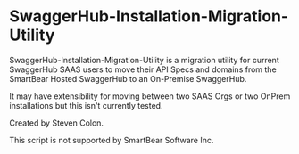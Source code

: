 # SwaggerHub-Installation-Migration-Utility

SwaggerHub-Installation-Migration-Utility is a migration utility for current SwaggerHub SAAS users to move their API Specs and domains from the SmartBear Hosted SwaggerHub to an On-Premise SwaggerHub. 

It may have extensibility for moving between two SAAS Orgs or two OnPrem installations but this isn't currently tested. 

Created by Steven Colon. 

This script is not supported by SmartBear Software Inc.





